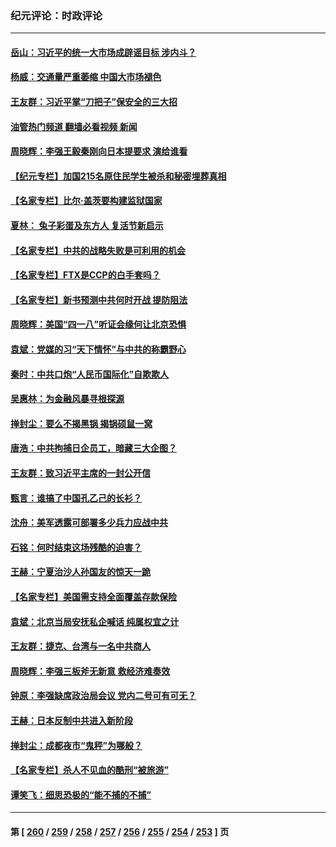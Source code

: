 ### 纪元评论：时政评论
---
#### [岳山：习近平的统一大市场成辟谣目标 涉内斗？](../../pages/nsc1025/n13965723.md?04060330) 
#### [杨威：交通量严重萎缩 中国大市场褪色](../../pages/nsc1025/n13965380.md?04060330) 
#### [王友群：习近平掌“刀把子”保安全的三大招](../../pages/nsc1025/n13965308.md?04060330) 
#### [油管热门频道 翻墙必看视频 新闻](ok?04060330)
#### [周晓辉：李强王毅秦刚向日本提要求 演给谁看](../../pages/nsc1025/n13965209.md?04060330) 
#### [【纪元专栏】加国215名原住民学生被杀和秘密埋葬真相](../../pages/nsc1025/n13965187.md?04060330) 
#### [【名家专栏】比尔‧盖茨要构建监狱国家](../../pages/nsc1025/n13963766.md?04060330) 
#### [夏林： 兔子彩蛋及东方人 复活节新启示](../../pages/nsc1025/n13965188.md?04060330) 
#### [【名家专栏】中共的战略失败是可利用的机会](../../pages/nsc1025/n13964294.md?04060330) 
#### [【名家专栏】FTX是CCP的白手套吗？](../../pages/nsc1025/n13964456.md?04060330) 
#### [【名家专栏】新书预测中共何时开战 提防阻法](../../pages/nsc1025/n13964473.md?04060330) 
#### [周晓辉：美国“四一八”听证会缘何让北京恐惧](../../pages/nsc1025/n13964549.md?04060330) 
#### [袁斌：党媒的习“天下情怀”与中共的称霸野心](../../pages/nsc1025/n13964329.md?04060330) 
#### [秦时：中共口炮“人民币国际化”自欺欺人](../../pages/nsc1025/n13964490.md?04060330) 
#### [吴惠林：为金融风暴寻根探源](../../pages/nsc1025/n13964475.md?04060330) 
#### [掸封尘：要么不揭黑锅 揭锅硕鼠一窝](../../pages/nsc1025/n13964345.md?04060330) 
#### [唐浩：中共拘捕日企员工，暗藏三大企图？](../../pages/nsc1025/n13964108.md?04060330) 
#### [王友群：致习近平主席的一封公开信](../../pages/nsc1025/n13963950.md?04060330) 
#### [甄言：谁搞了中国孔乙己的长衫？](../../pages/nsc1025/n13964132.md?04060330) 
#### [沈舟：美军透露可部署多少兵力应战中共](../../pages/nsc1025/n13964067.md?04060330) 
#### [石铭：何时结束这场残酷的迫害？](../../pages/nsc1025/n13964016.md?04060330) 
#### [王赫：宁夏治沙人孙国友的惊天一跪](../../pages/nsc1025/n13963952.md?04060330) 
#### [【名家专栏】美国需支持全面覆盖存款保险](../../pages/nsc1025/n13963860.md?04060330) 
#### [袁斌：北京当局安抚私企喊话 纯属权宜之计](../../pages/nsc1025/n13963696.md?04060330) 
#### [王友群：捷克、台湾与一名中共商人](../../pages/nsc1025/n13962880.md?04060330) 
#### [周晓辉：李强三板斧无新意 救经济难奏效](../../pages/nsc1025/n13963335.md?04060330) 
#### [钟原：李强缺席政治局会议 党内二号可有可无？](../../pages/nsc1025/n13962965.md?04060330) 
#### [王赫：日本反制中共进入新阶段](../../pages/nsc1025/n13962985.md?04060330) 
#### [掸封尘：成都夜市“鬼秤”为哪般？](../../pages/nsc1025/n13962863.md?04060330) 
#### [【名家专栏】杀人不见血的酷刑“被旅游”](../../pages/nsc1025/n13962611.md?04060330) 
#### [谭笑飞：细思恐极的“能不捕的不捕”](../../pages/nsc1025/n13962565.md?04060330) 

---
#### 第 [ [260](./260.md?04060330) / [259](./259.md?04060330) / [258](./258.md?04060330) / [257](./257.md?04060330) / [256](./256.md?04060330) / [255](./255.md?04060330) / [254](./254.md?04060330) / [253](./253.md?04060330) ] 页
